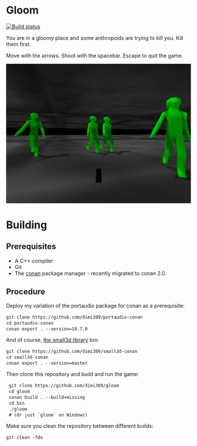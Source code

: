 Gloom
=====

[![Build status](https://ci.appveyor.com/api/projects/status/79ttme5r1i3m217q?svg=true)](https://ci.appveyor.com/project/dimi309/gloom)

You are in a gloomy place and some anthropoids are trying to kill you.
Kill them first.

Move with the arrows. Shoot with the spacebar. Escape to quit the game.

![screenshot](screenshot.png)

# Building

## Prerequisites

- A C++ compiler
- Git
- The [conan](https://conan.io) package manager - recently migrated to conan 2.0.
	
## Procedure


Deploy my variation of the portaudio package for conan as a prerequisite:

	git clone https://github.com/dimi309/portaudio-conan
	cd portaudio-conan
	conan export . --version=19.7.0

And of course, [the small3d library](https://github.com/dimi309/small3d) too:

	git clone https://github.com/dimi309/small3d-conan
	cd small3d-conan
	conan export . --version=master

Then clone this repository and build and run the game:

     git clone https://github.com/dimi309/gloom
     cd gloom
     conan build . --build=missing
     cd bin
     ./gloom
     # (Or just `gloom` on Windows)
	 
Make sure you clean the repository between different builds:

	git clean -fdx
	
